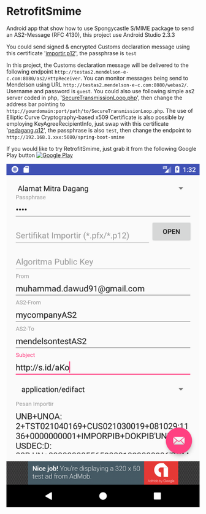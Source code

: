 # RetrofitSmime
Android app that show how to use Spongycastle S/MIME package to send an AS2-Message (RFC 4130), this project use Android Studio 2.3.3

You could send signed & encrypted Customs declaration message using this certificate '[importir.p12](https://github.com/dawud-tan/RetrofitSmime/raw/master/importir.p12)', the passphrase is `test`

In this project, the Customs declaration message will be delivered to the following endpoint `http://testas2.mendelson-e-c.com:8080/as2/HttpReceiver`. You can monitor messages being send to Mendelson using URL `http://testas2.mendelson-e-c.com:8080/webas2/`. Username and password is `guest`. You could also use following simple as2 server coded in php, '[SecureTransmissionLoop.php](https://github.com/dawud-tan/RetrofitSmime/raw/master/SecureTransmissionLoop.php)', then change the address bar pointing to `http://yourdomain:port/path/to/SecureTransmissionLoop.php`. The use of Elliptic Curve Cryptography-based x509 Certificate is also possible by employing KeyAgreeRecipientInfo, just swap with this certificate '[pedagang.p12](https://github.com/dawud-tan/RetrofitSmime/raw/master/pedagang.p12)', the passphrase is also `test`, then change the endpoint to `http://192.168.1.xxx:5080/spring-boot-smime`

If you would like to try RetrofitSmime, just grab it from the following Google Play button
[![Google Play](https://play.google.com/intl/en_us/badges/images/generic/en_badge_web_generic.png)](https://play.google.com/store/apps/details?id=id.co.blogspot.datacomlink.ediint&utm_source=global_co&utm_medium=prtnr&utm_content=Mar2515&utm_campaign=PartBadge&pcampaignid=MKT-Other-global-all-co-prtnr-py-PartBadge-Mar2515-1)

![Layout Preview](/Screenshot.png)
